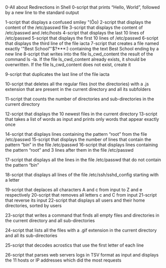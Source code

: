 0-All about Redirections in Shell 0-script that prints “Hello, World”, followed by a new line to the standard output 

1-script that displays a confused smiley "(Ôo)
2-script that displays the content of the /etc/passwd file 
3-script that displays the content of /etc/passwd and /etc/hosts
4-script that displays the last 10 lines of /etc/passwd
5-script that displays the first 10 lines of /etc/passwd 
6-script that displays the third line of the file iacta 
7-script that creates a file named exactly \'"Best School"'\$?***:) containing the text Best School ending by a new line 
8-script that writes into the file ls_cwd_content the result of the command ls -la. If the file ls_cwd_content already exists, it should be overwritten. If the file ls_cwd_content does not exist, create it

9-script that duplicates the last line of the file iacta 

10-script that deletes all the regular files (not the directories) with a .js extension that are present in the current directory and all its subfolders 

11-script that counts the number of directories and sub-directories in the current directory 

12-script that displays the 10 newest files in the current directory
13-script that takes a list of words as input and prints only words that appear exactly once 

14-script that displays lines containing the pattern “root” from the file /etc/passwd
15-script that displays the number of lines that contain the pattern “bin” in the file /etc/passwd
16-script that displays lines containing the pattern “root” and 3 lines after them in the file /etc/passwd 

17-script that displays all the lines in the file /etc/passwd that do not contain the pattern “bin” 

18-script that displays all lines of the file /etc/ssh/sshd_config starting with a letter 

19-script that deplaces all characters A and c from input to Z and e respectively
20-script that removes all letters c and C from input
21-script that reverse its input 
22-script that displays all users and their home directories, sorted by users 

23-script that writes a command that finds all empty files and directories in the current directory and all sub-directories 

24-script that lists all the files with a .gif extension in the current directory and all its sub-directories 

25-script that decodes acrostics that use the first letter of each line


26-script that parses web servers logs in TSV format as input and displays the 11 hosts or IP addresses which did the most requests

